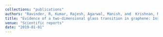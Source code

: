 ```yaml
---
collections: "publications"
authors: "Ravinder, R, Kumar, Rajesh, Agarwal, Manish, and  Krishnan, NM"
title: "Evidence of a two-dimensional glass transition in graphene: Insights from molecular simulations"
venue: "Scientific reports"
date: "2019-01-01"
---
```


